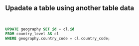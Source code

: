 ## **Upadate a table using another table data**

<br>

```sql
UPDATE geography SET id = cl.id
FROM country_level AS cl
WHERE geography.country_code = cl.country_code;
```
